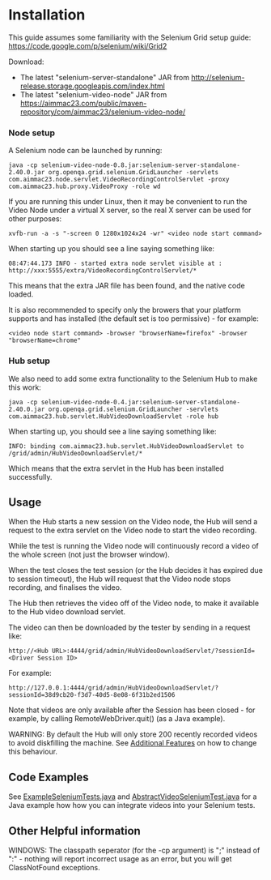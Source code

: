  
Installation
============

This guide assumes some familiarity with the Selenium Grid setup guide: https://code.google.com/p/selenium/wiki/Grid2

Download:
* The latest "selenium-server-standalone" JAR from http://selenium-release.storage.googleapis.com/index.html
* The latest "selenium-video-node" JAR from https://aimmac23.com/public/maven-repository/com/aimmac23/selenium-video-node/

### Node setup

A Selenium node can be launched by running:

    java -cp selenium-video-node-0.8.jar:selenium-server-standalone-2.40.0.jar org.openqa.grid.selenium.GridLauncher -servlets com.aimmac23.node.servlet.VideoRecordingControlServlet -proxy com.aimmac23.hub.proxy.VideoProxy -role wd

If you are running this under Linux, then it may be convenient to run the Video Node under a virtual X server, so the real X server can be used for other purposes:

    xvfb-run -a -s "-screen 0 1280x1024x24 -wr" <video node start command>
    
When starting up you should see a line saying something like:

    08:47:44.173 INFO - started extra node servlet visible at : http://xxx:5555/extra/VideoRecordingControlServlet/*

This means that the extra JAR file has been found, and the native code loaded.

It is also recommended to specify only the browers that your platform supports and has installed (the default set is too permissive) - for example:

    <video node start command> -browser "browserName=firefox" -browser "browserName=chrome"
### Hub setup

We also need to add some extra functionality to the Selenium Hub to make this work:

    java -cp selenium-video-node-0.4.jar:selenium-server-standalone-2.40.0.jar org.openqa.grid.selenium.GridLauncher -servlets com.aimmac23.hub.servlet.HubVideoDownloadServlet -role hub

When starting up, you should see a line saying something like:

    INFO: binding com.aimmac23.hub.servlet.HubVideoDownloadServlet to /grid/admin/HubVideoDownloadServlet/*

Which means that the extra servlet in the Hub has been installed successfully.

## Usage

When the Hub starts a new session on the Video node, the Hub will send a request to the extra servlet on the Video node to start the video recording.

While the test is running the Video node will continuously record a video of the whole screen (not just the browser window).

When the test closes the test session (or the Hub decides it has expired due to session timeout), the Hub will request that the Video node stops recording, and finalises the video.

The Hub then retrieves the video off of the Video node, to make it available to the Hub video download servlet.

The video can then be downloaded by the tester by sending in a request like:

    http://<Hub URL>:4444/grid/admin/HubVideoDownloadServlet/?sessionId=<Driver Session ID>

For example:

    http://127.0.0.1:4444/grid/admin/HubVideoDownloadServlet/?sessionId=38d9cb20-f3d7-40d5-8e08-6f31b2ed1506
    
Note that videos are only available after the Session has been closed - for example, by calling RemoteWebDriver.quit() (as a Java example).

WARNING: By default the Hub will only store 200 recently recorded videos to avoid diskfilling the machine. See [Additional Features](ADDITIONAL_FEATURES.md) on how to change this behaviour.

## Code Examples

See [ExampleSeleniumTests.java](src/test/java/com/aimmac23/hub/examples/ExampleSeleniumTests.java) and [AbstractVideoSeleniumTest.java](src/test/java/com/aimmac23/hub/examples/AbstractVideoSeleniumTest.java) for a Java example how how you can integrate videos into your Selenium tests.

## Other Helpful information

WINDOWS: The classpath seperator (for the -cp argument) is ";" instead of ":" - nothing will report incorrect usage as an error, but you will get ClassNotFound exceptions.
